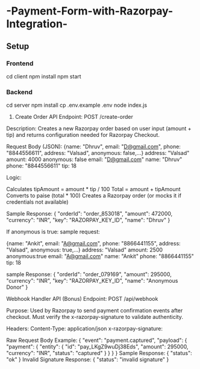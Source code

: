 # -Payment-Form-with-Razorpay-Integration-

## Setup

### Frontend
cd client
npm install
npm start


### Backend
cd server
npm install
cp .env.example .env
node index.js

1. Create Order API
Endpoint:
POST /create-order

Description:
Creates a new Razorpay order based on user input (amount + tip) and returns configuration needed for Razorpay Checkout.

Request Body (JSON):
{name: "Dhruv", email: "D@gmail.com", phone: "8844556611", address: "Valsad", anonymous: false,…}
address: "Valsad"
amount: 4000 
anonymous: false
email: "D@gmail.com"
name: "Dhruv"
phone: "8844556611"
tip: 18


Logic:

Calculates tipAmount = amount * tip / 100
Total = amount + tipAmount
Converts to paise (total * 100)
Creates a Razorpay order (or mocks it if credentials not available)

Sample Response:
{
    "orderId": "order_853018",
    "amount": 472000,
    "currency": "INR",
    "key": "RAZORPAY_KEY_ID",
    "name": "Dhruv"
}

If anonymous is true:
sample request:

{name: "Ankit", email: "A@gmail.com", phone: "8866441155", address: "Valsad", anonymous: true,…}
address: "Valsad"
amount: 2500
anonymous:true
email: "A@gmail.com"
name: "Ankit"
phone: "8866441155"
tip: 18

sample Response:
{
    "orderId": "order_079169",
    "amount": 295000,
    "currency": "INR",
    "key": "RAZORPAY_KEY_ID",
    "name": "Anonymous Donor"
}


Webhook Handler API (Bonus)
Endpoint:
POST /api/webhook

Purpose:
Used by Razorpay to send payment confirmation events after checkout. Must verify the x-razorpay-signature to validate authenticity.

Headers:
Content-Type: application/json
x-razorpay-signature: <signature>

Raw Request Body Example:
{
  "event": "payment.captured",
  "payload": {
    "payment": {
      "entity": {
        "id": "pay_LKgZ9wuDj38Eds",
        "amount": 295000,
        "currency": "INR",
        "status": "captured"
      }
    }
  }
}
Sample Response:
{
  "status": "ok"
}
Invalid Signature Response:
{
  "status": "invalid signature"
}
